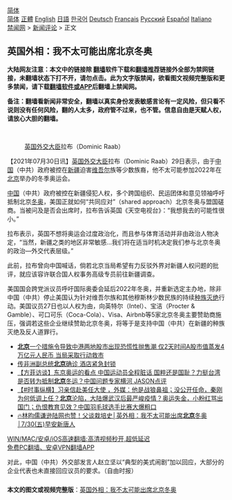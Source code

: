  <!-- 面包屑导航 --> <div class="breadcrumb"><!-- GTranslate: https://gtranslate.io/ -->  <div class="switcher notranslate">  <div class="selected">  <a href="#" onclick="return false;"> 简体</a>  </div>  <div class="option">  <a href="https://www.bannedbook.org" onclick="doGTranslate('zh-CN|zh-CN');jQuery('div.switcher div.selected a').html(jQuery(this).html());return false;" title="简体中文" class="nturl selected"> 简体</a>  <a href="https://www.bannedbook.org/zh-tw/" onclick="doGTranslate('zh-CN|zh-TW');jQuery('div.switcher div.selected a').html(jQuery(this).html());return false;" title="繁體中文" class="nturl"> 正體</a>  <a href="https://www.bannedbook.org/en/" onclick="doGTranslate('zh-CN|en');jQuery('div.switcher div.selected a').html(jQuery(this).html());return false;" title="English" class="nturl"> English</a>  <a href="https://www.bannedbook.org/ja/" onclick="doGTranslate('zh-CN|ja');jQuery('div.switcher div.selected a').html(jQuery(this).html());return false;" title="日本語" class="nturl"> 日語</a>  <a href="https://www.bannedbook.org/ko/" onclick="doGTranslate('zh-CN|ko');jQuery('div.switcher div.selected a').html(jQuery(this).html());return false;" title="한국어" class="nturl"> 한국어</a>  <a href="https://www.bannedbook.org/de/" onclick="doGTranslate('zh-CN|de');jQuery('div.switcher div.selected a').html(jQuery(this).html());return false;" title="Deutsch" class="nturl"> Deutsch</a>  <a href="https://www.bannedbook.org/fr/" onclick="doGTranslate('zh-CN|fr');jQuery('div.switcher div.selected a').html(jQuery(this).html());return false;" title="Français" class="nturl"> Français</a>  <a href="https://www.bannedbook.org/ru/" onclick="doGTranslate('zh-CN|ru');jQuery('div.switcher div.selected a').html(jQuery(this).html());return false;" title="Русский" class="nturl"> Русский</a>  <a href="https://www.bannedbook.org/es/" onclick="doGTranslate('zh-CN|es');jQuery('div.switcher div.selected a').html(jQuery(this).html());return false;" title="Español" class="nturl"> Español</a>  <a href="https://www.bannedbook.org/it/" onclick="doGTranslate('zh-CN|it');jQuery('div.switcher div.selected a').html(jQuery(this).html());return false;" title="Italiano" class="nturl"> Italiano</a>  </div>  </div>      <div class='breadcrumb-sub'><!-- Breadcrumb NavXT 6.3.0 --> <a href="https://www.bannedbook.org/" class="home">禁闻网</a> &gt; <a href="https://www.bannedbook.org/bnews/comments/" class="category">新闻评论</a> &gt; 正文</div></div><h2>英国外相：我不太可能出席北京冬奥</h2> <p class="notice"><b>大陆网友注意：本文中的链接除 <a href="https://github.com/bannedbook/fanqiang" >翻墙</a>软件下载和<a href="https://github.com/killgcd/justmysocks/blob/master/README.md">翻墙推荐</a>链接外全部为禁网链接，未翻墙状态下打不开，请勿点击。此为文字版禁闻，欲看图文视频完整版和更多禁闻，请下载<a href="https://github.com/bannedbook/fanqiang">翻墙软件或APP</a>后翻墙上禁闻网。</p><p>备注：翻墙看新闻非常安全，翻墙以真实身份发表敏感言论有一定风险，但只看不说则没有任何风险，翻的人太多，政府管不过来，也不管。信息自由是天赋人权，请放心大胆的翻墙。</b></p>  <div class="entry"> <br /> <figure><a href="https://i1.wp.com/upload-images-bucket-v64rleca837do.s3.eu-west-1.amazonaws.com/wp-content/uploads/2021/04/22231551/Screen-Shot-2021-04-22-at-19.15.23.png?fit=1380%2C910&#038;ssl=1" data-caption="英国外交大臣拉布（Dominic Raab）"></a><figcaption class="wp-caption-text"><a href="https://www.bannedbook.org/bnews/tag/%e8%8b%b1%e5%9b%bd/" class="st_tag internal_tag" rel="tag" title="标签 英国 下的日志">英国</a><a href="https://www.bannedbook.org/bnews/tag/%E5%A4%96%E4%BA%A4%E5%A4%A7%E8%87%A3/" class="st_tag internal_tag" rel="tag" title="标签 外交大臣 下的日志">外交大臣</a>拉布（Dominic Raab）</figcaption></figure> <p>【2021年07月30日讯】<a href="https://www.bannedbook.org/bnews/tag/%E8%8B%B1%E5%9B%BD%E5%A4%96%E4%BA%A4%E5%A4%A7%E8%87%A3/" class="st_tag internal_tag" rel="tag" title="标签 英国外交大臣 下的日志">英国外交大臣</a>拉布（Dominic Raab）29日表示，由于<span class='wp_keywordlink_affiliate'><a href="https://www.bannedbook.org/" title="中国" target="_blank">中国</a></span>（中共）政府被控在<a href="https://www.bannedbook.org/bnews/tag/%e6%96%b0%e7%96%86/" class="st_tag internal_tag" rel="tag" title="标签 新疆 下的日志">新疆</a>迫害<a href="https://www.bannedbook.org/bnews/tag/%E7%BB%B4%E5%90%BE%E5%B0%94/" class="st_tag internal_tag" rel="tag" title="标签 维吾尔 下的日志">维吾尔</a>族等少数族裔，他不太可能参加2022年在<a href="https://www.bannedbook.org/bnews/tag/%e5%8c%97%e4%ba%ac/" class="st_tag internal_tag" rel="tag" title="标签 北京 下的日志">北京</a>举办的冬季奥运会。</p> <p><a href="https://www.bannedbook.org/bnews/tag/%E4%B8%AD%E5%9B%BD/" class="st_tag internal_tag" rel="tag" title="标签 中国 下的日志">中国</a>（中共）政府被控在新疆侵犯人权，多个跨国组织、民运团体和意见领袖呼吁抵制北京<a href="https://www.bannedbook.org/bnews/tag/%E5%86%AC%E5%A5%A5/" class="st_tag internal_tag" rel="tag" title="标签 冬奥 下的日志">冬奥</a>，美国正就如何“共同应对”（shared approach）北京冬奥与盟国磋商。当被问及是否会出席时，拉布告诉英国《天空电视台》：“我想我去的可能性很小。”</p>  <p>拉布表示，英国不想将奥运会过度政治化，而且参与体育活动并非由政治人物决定，“当然，新疆之类的地区非常敏感…我们将在适当时机决定我们参与北京冬奥的政治—外交代表层级。”</p> <p>此前，拉布曾向中国喊话，倘若北京当局希望有力反驳外界对新疆人权问题的批评，就应该容许联合国人权事务高级专员前往新疆调查。</p>  <p>美国国会跨党派议员呼吁国际奥委会延后2022年冬奥，并重新选定主办地，除非中国（中共）停止美国认为针对维吾尔族和其他穆斯林少数民族的持续<a href="https://www.bannedbook.org/bnews/tag/%e7%a7%8d%e6%97%8f%e7%81%ad%e7%bb%9d/" class="st_tag internal_tag" rel="tag" title="标签 种族灭绝 下的日志">种族灭绝</a>行动。美国议员27日也以人权为由，向英特尔（Intel）、宝洁（Procter &amp; Gamble）、可口可乐（Coca-Cola）、Visa、Airbnb等5家北京冬奥主要赞助商施压，强调若这些企业继续赞助北京冬奥，将等于是支持中国（中共）在新疆的种族灭绝及反人道罪行。</p> <ul class='op-related-articles' title='相关阅读'> <li><a href='https://www.bannedbook.org/bnews/bannedvideo/20210730/1596816.html' target='_blank'><b>北京</b>一个措施令导致中港两地股市出现恐慌性抛售潮 仅2天时间A股市值蒸发4万亿元人民币 当局采取行动救市</a></li> <li><a href='https://www.bannedbook.org/bnews/taiwannews/20210730/1596804.html' target='_blank'>传非洲副总统<b>北京</b>确诊 酒店紧急封锁</a></li> <li><a href='https://www.bannedbook.org/bnews/bannedvideo/20210730/1596794.html' target='_blank'>【方菲访谈】东京奥运的看点 中国运动员全程脏话 国粹还是国耻？力挺台湾是否转为抵制<b>北京</b>冬运？中国问题专家横河 JASON点评</a></li> <li><a href='https://www.bannedbook.org/bnews/bannedvideo/20210730/1596781.html' target='_blank'>【#时事纵横】习亲信赴美任大使 ，外媒：他是战狼鼻祖；没公开任命，秦刚为何低调上任？<b>北京</b>沦陷，大陆爆武汉后最严峻疫情？奥运失金，小粉红骂出国门；仇恨教育见效？中国羽毛球选手比赛大爆粗口</a></li> <li><a href='https://www.bannedbook.org/bnews/taiwannews/20210730/1596760.html' target='_blank'>🔥林昀儒谦逊陆网也赞！父谈栽培史│英外相：我不太可能出席<b>北京</b>冬奥│7/30(五)早安新唐人</a></li> </ul> <p class="texttj"> <a href="https://github.com/bannedbook/fanqiang/wiki/V2ray%E6%9C%BA%E5%9C%BA" target="_blank">WIN/MAC/安卓/iOS高速翻墙:高清视频秒开,超低延迟</a><br/> <a href="https://github.com/bannedbook/fanqiang/wiki/%E7%A6%81%E9%97%BB%E7%BD%91%E5%AE%89%E5%8D%93%E7%BF%BB%E5%A2%99%E6%96%B0%E9%97%BBAPP" target="_blank">免费PC翻墙、安卓VPN翻墙APP</a></p> <p>对此，中国（中共）外交部发言人赵立坚以“典型的美式闹剧”加以回应，大部分的企业代表也未直接回应议员的要求。（自由时报）</p><a name='sharetosocial'></a>  <div style="margin-bottom:5px;padding-bottom:5px;clear:both"> <div id="archive-pix-1" class="banner-ads"> <!-- AuctionX Display platform tag START --> <div id="26318x728x90x621x_ADSLOT2" clicktrack="%%CLICK_URL_ESC%%"></div> <!-- AuctionX Display platform tag END --> </div> <div id="archive-pix-2" class="banner-ads"> <!-- AuctionX Display platform tag START --> <div id="26315x300x250x621x_ADSLOT2" clicktrack="%%CLICK_URL_ESC%%"></div> <!-- AuctionX Display platform tag END --> </div> </div>  <div id="archive-pix-1" class="banner-ads"> <!-- AuctionX Display platform tag START --> <div id="26318x728x90x621x_ADSLOT3" clicktrack="%%CLICK_URL_ESC%%"></div> <!-- AuctionX Display platform tag END --> </div> <div><b>本文的图文或视频完整版</b>：<a href='https://www.bannedbook.org/bnews/comments/20210730/1596825.html'>英国外相：我不太可能出席北京冬奥</a></div>  </div><!--END ENTRY--> 